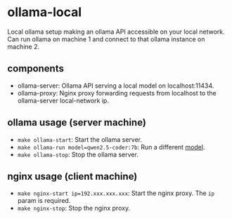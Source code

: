 # ollama-local
Local ollama setup making an ollama API accessible on your local network. Can run ollama on machine 1 and connect to that ollama instance on machine 2.

## components
- ollama-server: Ollama API serving a local model on localhost:11434.
- ollama-proxy: Nginx proxy forwarding requests from localhost to the ollama-server local-network ip.

## ollama usage (server machine)
- `make ollama-start`: Start the ollama server.
- `make ollama-run model=qwen2.5-coder:7b`: Run a different [model](https://ollama.com/library).
- `make ollama-stop`: Stop the ollama server.

## nginx usage (client machine)
- `make nginx-start ip=192.xxx.xxx.xxx`: Start the nginx proxy. The `ip` param is required.
- `make nginx-stop`: Stop the nginx proxy.
